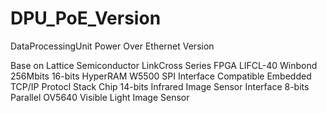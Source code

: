 # DPU_PoE_Version
DataProcessingUnit Power Over Ethernet Version

Base on Lattice Semiconductor LinkCross Series FPGA LIFCL-40
Winbond 256Mbits 16-bits HyperRAM 
W5500 SPI Interface Compatible Embedded TCP/IP Protocl Stack Chip
14-bits Infrared Image Sensor Interface
8-bits Parallel OV5640 Visible Light Image Sensor


